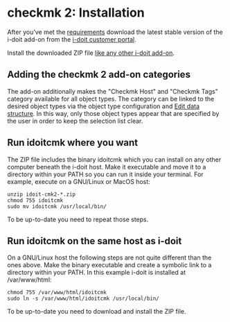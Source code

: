 # checkmk 2: Installation

After you’ve met the [requirements](./requirements.md) download the latest stable version of the i-doit add-on from the [i-doit customer portal](https://portal.i-doit.com/).

Install the downloaded ZIP file [like any other i-doit add-on](../index.md).

## Adding the checkmk 2 add-on categories

The add-on additionally makes the "Checkmk Host" and "Checkmk Tags" category available for all object types. The category can be linked to the desired object types via the object type configuration and [Edit data structure](../../system-administration/administration/data-structure/edit-data-structure.md). In this way, only those object types appear that are specified by the user in order to keep the selection list clear.

## Run idoitcmk where you want

The ZIP file includes the binary idoitcmk which you can install on any other computer beneath the i-doit host. Make it executable and move it to a directory within your PATH so you can run it inside your terminal. For example, execute on a GNU/Linux or MacOS host:

```shell
unzip idoit-cmk2-*.zip
chmod 755 idoitcmk
sudo mv idoitcmk /usr/local/bin/
```

To be up-to-date you need to repeat those steps.

## Run idoitcmk on the same host as i-doit

On a GNU/Linux host the following steps are not quite different than the ones above. Make the binary executable and create a symbolic link to a directory within your PATH. In this example i-doit is installed at /var/www/html:

```shell
chmod 755 /var/www/html/idoitcmk
sudo ln -s /var/www/html/idoitcmk /usr/local/bin/
```

To be up-to-date you need to download and install the ZIP file.
